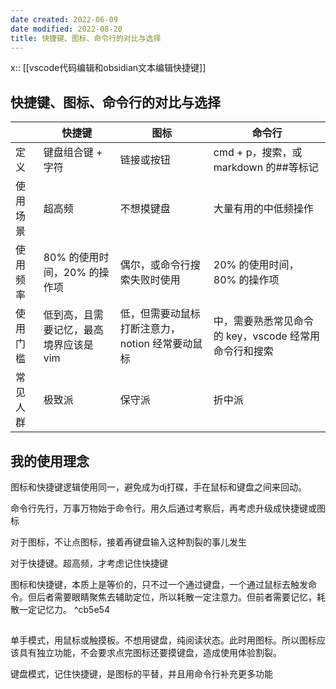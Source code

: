 ```yaml
---
date created: 2022-06-09
date modified: 2022-08-20
title: 快捷键、图标、命令行的对比与选择
---
```


x:: [[vscode代码编辑和obsidian文本编辑快捷键]]

## 快捷键、图标、命令行的对比与选择

| | 快捷键 | 图标 | 命令行 |
| -------- | ------------------------------------- | ---------------------------------------------- | --------------------------------------------------- |
| 定义 | 键盘组合键 + 字符 | 链接或按钮 | cmd + p，搜索，或 markdown 的##等标记 |
| 使用场景 | 超高频 | 不想摸键盘 | 大量有用的中低频操作 |
| 使用频率 | 80% 的使用时间，20% 的操作项 | 偶尔，或命令行搜索失败时使用 | 20% 的使用时间，80% 的操作项 |
| 使用门槛 | 低到高，且需要记忆，最高境界应该是 vim | 低，但需要动鼠标打断注意力，notion 经常要动鼠标 | 中，需要熟悉常见命令的 key，vscode 经常用命令行和搜索 |
| 常见人群 | 极致派 | 保守派 | 折中派 |

## 我的使用理念

图标和快捷键逻辑使用同一，避免成为dj打碟，手在鼠标和键盘之间来回动。

命令行先行，万事万物始于命令行。用久后通过考察后，再考虑升级成快捷键或图标

对于图标，不让点图标，接着再键盘输入这种割裂的事儿发生

对于快捷键。超高频，才考虑记住快捷键

图标和快捷键，本质上是等价的，只不过一个通过键盘，一个通过鼠标去触发命令。但后者需要眼睛聚焦去辅助定位，所以耗散一定注意力。但前者需要记忆，耗散一定记忆力。 ^cb5e54

##

单手模式，用鼠标或触摸板。不想用键盘，纯阅读状态。此时用图标。所以图标应该具有独立功能，不会要求点完图标还要摸键盘，造成使用体验割裂。

键盘模式，记住快捷键，是图标的平替，并且用命令行补充更多功能
